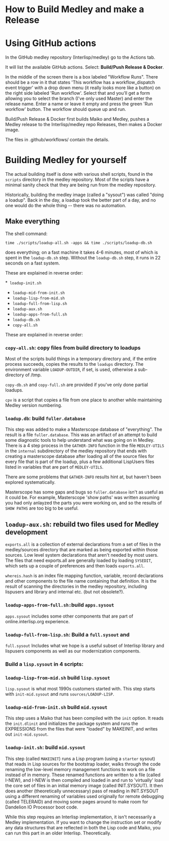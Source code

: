 # How to Build Medley and make a Release

# Using GitHub actions

In the GitHub medley repository (Interlisp/medley) go to the Actions tab.

It will list the available GitHub actions.
Select: **Build/Push Release & Docker**. 

In the middle of the screen there is a box labeled "Workflow Runs".
There should be a row in it that states 'This workflow has a workflow_dispatch event trigger' with a drop down menu (it really looks more like a button) on the right side labeled 'Run workflow'.  Select that and you'll get a form allowing you to select the branch (I've only used Master) and enter the release name.  Enter a name or leave it empty and press the green 'Run workflow' button. The workflow should queue up and run.  

Build/Push Release & Docker first builds Maiko and Medley, pushes a Medley release to the Interlisp/medley repo Releases, then makes a Docker image.

The files in .github/workflows/ contain the details.
<!-- 
The workflow pulls the latest Maiko image from Docker Hub and the Release Assets from the latest Medley release, generally defined as medley-YYMMDD.  The Medley Docker image adds in Tight VNC Server and retrieves the two tarballs associated with a release, one containing the sysouts and the other the other needed files source, fonts, etc.  The contents are uncompressed and loaded into the Medley directory structure.
-->

# Building Medley for yourself

The actual building itself is done with various shell scripts, found in the `scripts` directory in the medley repository. Most of the scripts have a minimal sanity check that they are being run from the medley repository.

Historically, building the medley image (called a "sysout") was called "doing a loadup".  Back in the day, a loadup took the better part of a day, and no one would do the whole thing -- there was no automation.

## Make everything

The shell command:
```
time ./scripts/loadup-all.sh -apps && time ./scripts/loadup-db.sh
```
does everything; on a fast machine it takes 4-6 minutes, most of which is spent in the `loadup-db.sh` step. Without the `loadup-db.sh` step, it runs in 22 seconds on a fast system.

These are explained in reverse order:

*` loadup-init.sh` 
* `loadup-mid-from-init.sh`
* `loadup-lisp-from-mid.sh` 
* `loadup-full-from-lisp.sh`
* `loadup-aux.sh`
* `loadup-apps-from-full.sh`
* `loadup-db.sh`
* `copy-all.sh`

These are explained in reverse order:

### `copy-all.sh`: copy files from build directory to loadups

Most of the scripts build things in a temporary directory and, if the entire process succeeds, copies the results to the `loadups` directory. The environment variable `LOADUP-OUTDIR`, if set, is used, otherwise a sub-directory of /tmp.

`copy-db.sh` and `copy-full.sh` are provided if you've only done partial loadups.

`cpv` is a script that copies a file from one place to another while maintaining Medley version numbering.

### `loadup.db`: build `fuller.database`

This step was added to make a Masterscope database of "everything". The result is a file `fuller.database`. This was an artifact of an attempt to build some diagnostic tools to help understand what was going on in Medley.  There is a 4 step process in the `GATHER-INFO` function in the file `MEDLEY-UTILS` in the `internal` subdirectory of the medley repository that ends with creating a masterscope database after loading all of the source files for every file that is part of the loadup, plus a few additional LispUsers files listed in variables that are part of `MEDLEY-UTILS`.

There are some problems that `GATHER-INFO` results hint at, but haven't been explored systematically.

Masterscope has some gaps and bugs so `fuller.database` isn't as useful as it could be. For example, Masterscope 'show paths' was written assuming you had only anlayzed the parts you were working on, and so the results of `SHOW PATHS` are too big to be useful.

## `loadup-aux.sh`: rebuild two files used for Medley development

`exports.all` is a collection of external declarations from a set of files in the medley/sources directory that are marked as being exported within those sources. Low level system declarations that aren't needed by most users. The files that need exports.all are generally loaded by loading `SYSEDIT`, which sets up a couple of preferences and then loads `exports.all`. 

`whereis.hash` is an index file mapping function, variable, record declarations and other components to the file name containing that definition. It is the result of scanning the directories in the medley repository, including lispusers and library and internal etc. (but not obsolete?).

### `loadup-apps-from-full.sh:`build `apps.sysout`

`apps.sysout` includes some other components that are part of online.interlisp.org experience.

### `loadup-full-from-lisp.sh`: Build a `full.sysout` and

`full.sysout` Includes what we hope is a useful subset of Interlisp library and lispusers components as well as our modernization components.


### Build a `lisp.sysout` in 4 scripts:

### `loadup-lisp-from-mid.sh` build `lisp.sysout`

`lisp.sysout` is what most 1990s customers started with. This step starts with `init-mid.sysout` and runs `sources/LOADUP-LISP`.

### `loadup-mid-from-init.sh` build `mid.sysout`

This step uses a Maiko that has been compiled with the `init` option. It reads the `init.dlinit` and initializes the package system and runs the EXPRESSIONS from the files that were "loaded" by MAKEINIT, and writes out `init-mid.sysout`.

### `loadup-init.sh`: build `mid.sysout`

This step (called `MAKEINIT`) runs a Lisp program (using a `starter` sysout) that reads in Lisp sources for the bootstrap loader, walks through the code renaming the low-level memory management functions to work on a file instead of in memory. These renamed functions are written to a file (called I-NEW), and I-NEW is then compiled and loaded in and run to 'virtually' load the core set of files in an initial memory image (called INIT.SYSOUT). It then does another (theoretically unnecessary) pass of reading in INIT.SYSOUT using a different renaming of variables used originally for remote debugging (called TELERAID) and moving some pages around to make room for Dandelion IO Processor boot code. 

While this step requires an Interlisp implementation, it isn't necessarily a Medley implementation. If  you want to change the instruction set or modify any data structures that are reflected in both the Lisp code and Maiko, you can run this part in an older Interlisp. Theoretically.

